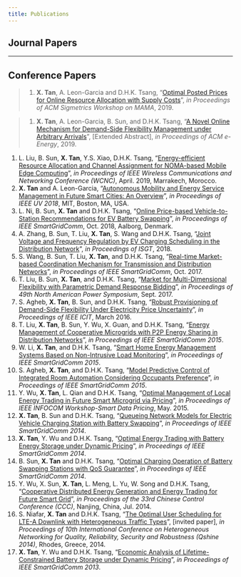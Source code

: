```yaml
---
title: Publications
--- 
```


## Journal Papers

<ul class=circle>
        <script>
            var i;
            for (i = 0; i < papers.length; i++) {
                if (papers[i].journal == "Preprint") {
                    document.write("<li class=paper>");
                    printPaper(papers[i], "g");
                    document.write("</li>");
                }
            }
        </script>
</ul>


<ul class=decimal>
        <script>
            var i;
            for (i = 0; i < papers.length; i++) {
                if (papers[i].journal != "Preprint") {
                    document.write("<li class=paper>");
                    printPaper(papers[i], "g");
                    document.write("</li>");
                }
            }
        </script>
</ul>

--- 
## Conference Papers
> 1. **X. Tan**, A. Leon-Garcia and D.H.K. Tsang, “[Optimal Posted Prices for Online Resource Allocation with Supply Costs](https://www.sigmetrics.org/mama/abstracts/Tan.pdf)”, *in Proceedings of ACM Sigmetrics Workshop on MAMA*, 2019.

> 1. **X. Tan**, A. Leon-Garcia, B. Sun, and D.H.K. Tsang, “[A Novel Online Mechanism for Demand-Side Flexibility Management under Arbitrary Arrivals](/documents/e_energy_19.pdf)”, [Extended Abstract], *in Proceedings of ACM e-Energy*, 2019.
1. L. Liu, B. Sun, **X. Tan**, Y.S. Xiao, D.H.K. Tsang, “[Energy-efficient Resource Allocation and Channel Assignment for NOMA-based Mobile Edge Computing](/documents/noma_mec_wcnc19.pdf)”, *in Proceedings of IEEE Wireless Communications and Networking Conference (WCNC)*, April. 2019, Marrakech, Morocco.
1. **X. Tan** and A. Leon-Garcia, “[Autonomous Mobility and Energy Service Management in Future Smart Cities: An Overview](https://arxiv.org/abs/1810.04576)”, *in Proceedings of IEEE UV 2018*, MIT, Boston, MA, USA.
1. L. Ni, B. Sun, **X. Tan** and D.H.K. Tsang, “[Online Price-based Vehicle-to-Station Recommendations for EV Battery Swapping](/documents/online_v2s_sgc.pdf)”, *in Proceedings of IEEE SmartGridComm*, Oct. 2018, Aalborg, Denmark.
1. A. Zhang, B. Sun, T. Liu, **X. Tan**, S. Wang and D.H.K. Tsang, “[Joint Voltage and Frequency Regulation by EV Charging Scheduling in the Distribution Network](/documents/JVFR_EV_ISGT.pdf)”, *in Proceedings of ISGT*, 2018.
1. S. Wang, B. Sun, T. Liu, **X. Tan**, and D.H.K. Tsang, “[Real-time Market-based Coordination Mechanism for Transmission and Distribution Networks](/documents/realtime_coordination_sgc.pdf)”, *in Proceedings of IEEE SmartGridComm*, Oct. 2017. 
1. T. Liu, B. Sun, **X. Tan**, and D.H.K. Tsang, “[Market for Multi-Dimensional Flexibility with Parametric Demand Response Bidding](/documents/market_mdf_naps.pdf)”, *in Proceedings of 49th North American Power Symposium*, Sept. 2017.
1. S. Agheb, **X. Tan**, B. Sun, and D.H.K. Tsang, “[Robust Provisioning of Demand-Side Flexibility Under Electricity Price Uncertainty](/documents/robust_dsf_icit.pdf)”, *in Proceedings of IEEE ICIT*, March 2016.
1. T. Liu, **X. Tan**, B. Sun, Y. Wu, X. Guan, and D.H.K. Tsang, “[Energy Management of Cooperative Microgrids with P2P Energy Sharing in Distribution Networks](/documents/microgrid_p2p_sgc.pdf)”, *in Proceedings of IEEE SmartGridComm 2015*.
1. W. Li, **X. Tan**, and D.H.K. Tsang, “[Smart Home Energy Management Systems Based on Non-Intrusive Load Monitoring](/documents/smart_home_nilm_sgc.pdf)”, *in Proceedings of IEEE SmartGridComm 2015*.
1. S. Agheb, **X. Tan**, and D.H.K. Tsang, “[Model Predictive Control of Integrated Room Automation Considering Occupants Preference](/documents/mpc_room_sgc.pdf)”, *in Proceedings of IEEE SmartGridComm 2015*.
1. Y. Wu, **X. Tan**, L. Qian and D.H.K. Tsang, “[Optimal Management of Local Energy Trading in Future Smart Microgrid via Pricing](/documents/trading_pricing_sdc.pdf)”, *in Proceedings of IEEE INFOCOM Workshop-Smart Data Pricing*, May. 2015.
1. **X. Tan**, B. Sun and D.H.K. Tsang, “[Queueing Network Models for Electric Vehicle Charging Station with Battery Swapping](/documents/queueing_bscs_sgc.pdf)”, *in Proceedings of IEEE SmartGridComm 2014*.
1. **X. Tan**, Y. Wu and D.H.K. Tsang, “[Optimal Energy Trading with Battery Energy Storage under Dynamic Pricing](/documents/trading_bess_sgc.pdf)”, *in Proceedings of IEEE SmartGridComm 2014*.
1. B. Sun, **X. Tan** and D.H.K. Tsang, “[Optimal Charging Operation of Battery Swapping Stations with QoS Guarantee](/documents/operation_bscs_sgc.pdf)”, *in Proceedings of IEEE SmartGridComm 2014*.
1. Y. Wu, X. Sun, **X. Tan**, L. Meng, L. Yu, W. Song and D.H.K. Tsang, “[Cooperative Distributed Energy Generation and Energy Trading for Future Smart Grid](/documents/coop_trading_ccc.pdf)”, *in Proceedings of the 33rd Chinese Control Conference (CCC)*, Nanjing, China, Jul. 2014.
1. S. Niafar, **X. Tan** and D.H.K. Tsang, “[The Optimal User Scheduling for LTE-A Downlink with Heterogeneous Traffic Types](/documents/downlink_sheduling_qhine.pdf)”, [invited paper], *in Proceedings of 10th International Conference on Heterogeneous Networking for Quality, Reliability, Security and Robustness (Qshine 2014)*, Rhodes, Greece, 2014.
1. **X. Tan**, Y. Wu and D.H.K. Tsang, “[Economic Analysis of Lifetime-Constrained Battery Storage under Dynamic Pricing](/documents/lifetime_analysis_bess_sgc.pdf)”, *in Proceedings of IEEE SmartGridComm 2013*.